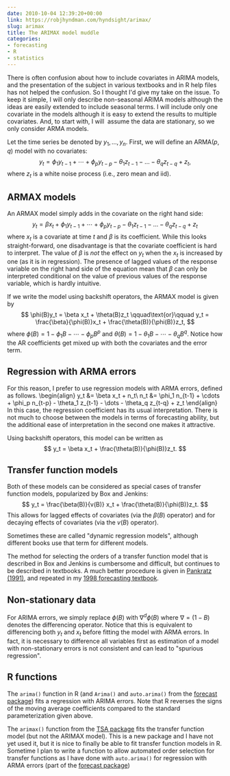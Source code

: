 ```yaml
---
date: 2010-10-04 12:39:20+00:00
link: https://robjhyndman.com/hyndsight/arimax/
slug: arimax
title: The ARIMAX model muddle
categories:
- forecasting
- R
- statistics
---
```


There is often confusion about how to include covariates in ARIMA models, and the presentation of the subject in various textbooks and in R help files has not helped the confusion. So I thought I'd give my take on the issue. To keep it simple, I will only describe non-seasonal ARIMA models although the ideas are easily extended to include seasonal terms. I will include only one covariate in the models although it is easy to extend the results to multiple covariates. And, to start with, I will  assume the data are stationary, so we only consider ARMA models.

Let the time series be denoted by $y_1,\dots,y_n$. First, we will define an ARMA$(p,q)$ model with no covariates:
$$
y_t = \phi_1 y_{t-1} + \cdots + \phi_p y_{t-p} - \theta_1 z_{t-1} - \dots - \theta_q z_{t-q} + z_t,
$$
where $z_t$ is a white noise process (i.e., zero mean and iid).



## ARMAX models



An ARMAX model simply adds in the covariate on the right hand side:
$$
y_t = \beta x_t + \phi_1 y_{t-1} + \cdots + \phi_p y_{t-p} - \theta_1 z_{t-1} - \dots - \theta_q z_{t-q} + z_t
$$
where $x_t$ is a covariate at time $t$ and $\beta$ is its coefficient. While this looks straight-forward, one disadvantage is that the covariate coefficient is hard to interpret. The value of $\beta$ is _not_ the effect on $y_t$ when the $x_t$ is increased by one (as it is in regression). The presence of lagged values of the response variable on the right hand side of the equation mean that $\beta$ can only be interpreted conditional on the value of previous values of the response variable, which is hardly intuitive.

If we write the model using backshift operators, the ARMAX model is given by
$$
\phi(B)y_t = \beta x_t + \theta(B)z_t
\qquad\text{or}\qquad
y_t = \frac{\beta}{\phi(B)}x_t + \frac{\theta(B)}{\phi(B)}z_t,
$$
where $\phi(B)=1-\phi_1B -\cdots - \phi_pB^p$ and $\theta(B)=1-\theta_1B-\cdots-\theta_qB^q$. Notice how the AR coefficients get mixed up with both the covariates and the error term.



## Regression with ARMA errors



For this reason, I prefer to use regression models with ARMA errors, defined as follows.
\begin{align}
y_t &= \beta x_t + n_t\\
n_t &= \phi_1 n_{t-1} + \cdots + \phi_p n_{t-p} - \theta_1 z_{t-1} - \dots - \theta_q z_{t-q} + z_t
\end{align}
In this case, the regression coefficient has its usual interpretation. There is not much to choose between the models in terms of forecasting ability, but the additional ease of interpretation in the second one makes it attractive.

Using backshift operators, this model can be written as
$$
y_t = \beta x_t + \frac{\theta(B)}{\phi(B)}z_t.
$$



## Transfer function models



Both of these models can be considered as special cases of transfer function models, popularized by Box and Jenkins:
$$
y_t = \frac{\beta(B)}{v(B)} x_t + \frac{\theta(B)}{\phi(B)}z_t.
$$
This allows for lagged effects of covariates (via the $\beta(B)$ operator) and for decaying effects of covariates (via the $v(B)$ operator).

Sometimes these are called "dynamic regression models", although different books use that term for different models.

The method for selecting the orders of a transfer function model that is described in Box and Jenkins is cumbersome and difficult, but continues to be described in textbooks. A much better procedure is given in [Pankratz (1991)](http://www.amazon.com/gp/product/0471615285?ie=UTF8&tag=prorobjhyn-20&linkCode=as2&camp=1789&creative=390957&creativeASIN=0471615285), and repeated in my [1998 forecasting textbook](https://robjhyndman.com/forecasting/).



## Non-stationary data



For ARIMA errors, we simply replace $\phi(B)$ with $\nabla^d\phi(B)$ where $\nabla=(1-B)$ denotes the differencing operator. Notice that this is equivalent to differencing both $y_t$ and $x_t$ before fitting the model with ARMA errors. In fact, it is necessary to difference all variables first as estimation of a model with non-stationary errors is not consistent and can lead to "spurious regression".



## R functions



The `arima()` function in R (and `Arima()` and `auto.arima()` from the [forecast package](http://github.com/robjhyndman/forecast/)) fits a regression with ARIMA errors. Note that R reverses the signs of the moving average coefficients compared to the standard parameterization given above.

The `arimax()` function from the [TSA package](http://cran.r-project.org/web/packages/TSA/) fits the transfer function model (but not the ARIMAX model). This is a new package and I have not yet used it, but it is nice to finally be able to fit transfer function models in R. Sometime I plan to write a function to allow automated order selection for transfer functions as I have done with `auto.arima()` for regression with ARMA errors (part of the [forecast package](http://github.com/robjhyndman/forecast/))
